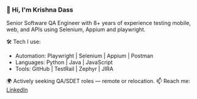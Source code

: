 ### 👋 Hi, I'm Krishna Dass
Senior Software QA Engineer with 8+ years of experience testing mobile, web, and APIs using Selenium, Appium and playwright.

🛠️ Tech I use:
- Automation: Playwright | Selenium | Appium | Postman
- Languages: Python | Java | JavaScript
- Tools: GitHub | TestRail | Zephyr | JIRA

🌍 Actively seeking QA/SDET roles — remote or relocation.
📫 Reach me: [LinkedIn](https://linkedin.com/in/krishna-dass)
